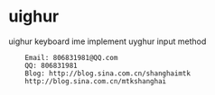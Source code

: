 # uighur
uighur keyboard ime
implement uyghur input method

        Email: 806831981@QQ.com
        QQ: 806831981
        Blog: http://blog.sina.com.cn/shanghaimtk
        http://blog.sina.com.cn/mtkshanghai
